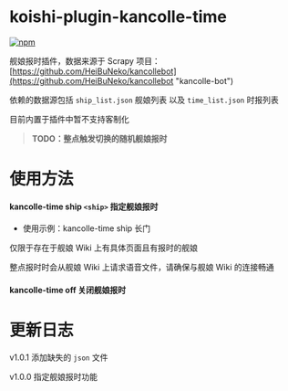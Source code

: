 # koishi-plugin-kancolle-time

[![npm](https://img.shields.io/npm/v/koishi-plugin-kancolle-time?style=flat-square)](https://www.npmjs.com/package/koishi-plugin-kancolle-time)

舰娘报时插件，数据来源于 Scrapy 项目：[https://github.com/HeiBuNeko/kancollebot](https://github.com/HeiBuNeko/kancollebot "kancolle-bot")

依赖的数据源包括 `ship_list.json` 舰娘列表 以及 `time_list.json` 时报列表

目前内置于插件中暂不支持客制化

> **TODO：整点触发切换的随机舰娘报时**

# 使用方法

#### kancolle-time ship `<ship>` 指定舰娘报时

- 使用示例：kancolle-time ship 长门

仅限于存在于舰娘 Wiki 上有具体页面且有报时的舰娘

整点报时时会从舰娘 Wiki 上请求语音文件，请确保与舰娘 Wiki 的连接畅通

#### kancolle-time off 关闭舰娘报时

# 更新日志

v1.0.1 添加缺失的 `json` 文件

v1.0.0 指定舰娘报时功能
